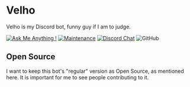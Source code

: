 # Velho
Velho is my  Discord bot, funny guy if I am to judge.

[![Ask Me Anything !](https://img.shields.io/badge/Ask%20me-anything-1abc9c.svg)](https://discord.gg/4qEaQNm ) [![Maintenance](https://img.shields.io/badge/Maintained%3F-yes-green.svg)](https://GitHub.com/PatBoi/Velho/graphs/commit-activity) [![Discord Chat](https://img.shields.io/discord/648565931395514369.svg)](https://discord.gg/4qEaQNm) ![GitHub](https://img.shields.io/github/license/PatBoi/Velho)


## Open Source
I want to keep this bot's "regular" version as Open Source, as mentioned here. It is important for me to see people contributing to it.
